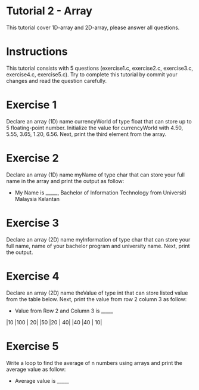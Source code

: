 # Tutorial 2 - Array 
This tutorial cover 1D-array and 2D-array, please answer all questions. 

# Instructions
This tutorial consists with 5 questions (exercise1.c, exercise2.c, exercise3.c, exercise4.c, exercise5.c). Try to complete this tutorial by commit your changes and read the question carefully. 

# Exercise 1
Declare an array (1D) name currencyWorld of type float that can store up to 5 floating-point number. Initialize the value for currencyWorld with 4.50, 5.55, 3.65, 1.20, 6.56. Next, print the third element from the array. 

# Exercise 2
Declare an array (1D) name myName of type char that can store your full name in the array and print the output as follow:
* My Name is _____, Bachelor of Information Technology from Universiti Malaysia Kelantan

# Exercise 3
Declare an array (2D) name myInformation of type char that can store your full name, name of your bachelor program and university name. Next, print the output. 

# Exercise 4
Declare an array (2D) name theValue of type int that can store listed value from the table below. Next, print the value from row 2 column 3 as follow: 
* Value from Row 2 and Column 3 is _____
 
|10 |100 | 20|
|50 |20 | 40|
|40 |40 | 10|

# Exercise 5
Write a loop to find the average of n numbers using arrays and print the average value as follow: 
* Average value is _____
